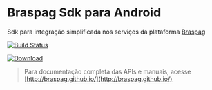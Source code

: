   
# Braspag Sdk para Android  
  
Sdk para integração simplificada nos serviços da plataforma [Braspag](http://www.braspag.com.br/#solucoes)

[![Build Status](https://travis-ci.org/lmarquesmoreira/Braspag.Android.Sdk.svg?branch=master)](https://travis-ci.org/lmarquesmoreira/Braspag.Android.Sdk)

[![Download](https://api.bintray.com/packages/lmarquesmoreira/Braspag.Android.Sdk/android/images/download.svg) ](https://bintray.com/lmarquesmoreira/Braspag.Android.Sdk/android/_latestVersion)


> Para documentação completa das APIs e manuais, acesse [http://braspag.github.io/](http://braspag.github.io/)